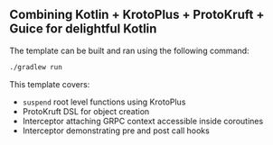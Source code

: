 ## Combining Kotlin + KrotoPlus + ProtoKruft + Guice for delightful Kotlin 

The template can be built and ran using the following command:
```bash
./gradlew run 
```

This template covers:
* `suspend` root level functions using KrotoPlus
* ProtoKruft DSL for object creation
* Interceptor attaching GRPC context accessible inside coroutines
* Interceptor demonstrating pre and post call hooks